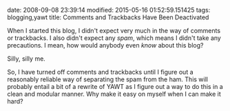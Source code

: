 date: 2008-09-08 23:39:14
modified: 2015-05-16 01:52:59.151425
tags: blogging,yawt
title: Comments and Trackbacks Have Been Deactivated

When I started this blog, I didn't expect very much in the way of
comments or trackbacks.  I also didn't expect any *spam*, which means
I didn't take any precautions. I mean, how would anybody even *know*
about this blog?

Silly, silly me.

So, I have turned off comments and trackbacks until I figure out a
reasonably reliable way of separating the spam from the ham.  This
will probably entail a bit of a rewrite of YAWT as I figure out a way
to do this in a clean and modular manner.  Why make it easy on myself
when I can make it hard?
